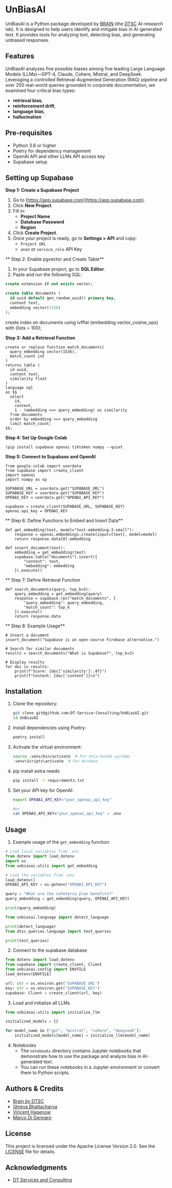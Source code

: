 # UnBiasAI

UnBiasAI is a Python package developed by [BRAIN](https://brain.dtsc.be/) (the [DTSC](https://www.dtsc.be) AI-research lab). 
It is designed to help users identify and mitigate bias in AI-generated text. 
It provides tools for analyzing text, detecting bias, and generating unbiased responses.

## Features
UnBiasAI analyzes five possible biases among five leading Large Language Models (LLMs)—GPT-4, Claude, Cohere, Mistral, and DeepSeek.
Leveraging a controlled Retrieval-Augmented Generation (RAG) pipeline and over 250 real-world queries grounded in corporate documentation, 
we examined four critical bias types: 

- **retrieval bias**,
- **reinforcement drift**, 
- **language bias**, 
- **hallucination**


## Pre-requisites

- Python 3.8 or higher
- Poetry for dependency management
- OpenAI API and other LLMs API access key 
- Supabase setup

## Setting up Supabase

 **Step 1: Create a Supabase Project**

1. Go to [https://app.supabase.com](https://app.supabase.com).
2. Click **New Project**.
3. Fill in:
   - **Project Name**
   - **Database Password**
   - **Region**
4. Click **Create Project**.
5. Once your project is ready, go to **Settings > API** and copy:
   - `Project URL`
   - `anon` or `service_role` API Key
  
** Step 2: Enable pgvector and Create Table**

1. In your Supabase project, go to **SQL Editor**.
2. Paste and run the following SQL:

```sql
create extension if not exists vector;

create table documents (
  id uuid default gen_random_uuid() primary key,
  content text,
  embedding vector(1536)
);
```
create index on documents using ivfflat (embedding vector_cosine_ops) with (lists = 100);


**Step 3: Add a Retrieval Function**
```
create or replace function match_documents(
  query_embedding vector(1536),
  match_count int
)
returns table (
  id uuid,
  content text,
  similarity float
)
language sql
as $$
  select
    id,
    content,
    1 - (embedding <=> query_embedding) as similarity
  from documents
  order by embedding <=> query_embedding
  limit match_count;
$$;
```

**Step 4:  Set Up Google Colab**
```
!pip install supabase openai tiktoken numpy --quiet
```
**Step 5:  Connect to Supabase and OpenAI**
```
from google.colab import userdata
from supabase import create_client
import openai
import numpy as np

SUPABASE_URL = userdata.get("SUPABASE_URL")
SUPABASE_KEY = userdata.get("SUPABASE_KEY")
OPENAI_KEY = userdata.get("OPENAI_API_KEY")

supabase = create_client(SUPABASE_URL, SUPABASE_KEY)
openai.api_key = OPENAI_KEY
```
** Step 6: Define Functions to Embed and Insert Data**
```
def get_embedding(text, model="text-embedding-3-small"):
    response = openai.embeddings.create(input=[text], model=model)
    return response.data[0].embedding

def insert_document(text):
    embedding = get_embedding(text)
    supabase.table("documents").insert({
        "content": text,
        "embedding": embedding
    }).execute()
```
** Step 7: Define Retrieval Function
```
def search_documents(query, top_k=5):
    query_embedding = get_embedding(query)
    response = supabase.rpc("match_documents", {
        "query_embedding": query_embedding,
        "match_count": top_k
    }).execute()
    return response.data
```

** Step 8: Example Usage**
```
# Insert a document
insert_document("Supabase is an open-source Firebase alternative.")

# Search for similar documents
results = search_documents("What is Supabase?", top_k=3)

# Display results
for doc in results:
    print(f"Score: {doc['similarity']:.4f}")
    print(f"Content: {doc['content']}\n")
```




## Installation

1. Clone the repository:

   ```bash
   git clone git@github.com:DT-Service-Consulting/UnBiasAI.git
   cd UnBiasAI
   ```

2. Install dependencies using Poetry:

   ```bash
   poetry install
   ```

3. Activate the virtual environment:

   ```bash
   source .venv/bin/activate  # For Unix-based systems
   .venv\Scripts\activate  # For Windows
   ```

4. pip install extra needs
   ```bash
   pip install -r requirements.txt
   ```

5. Set your API key for OpenAI:

   ```bash
   export OPENAI_API_KEY="your_openai_api_key"
   
   #or 
   cat OPENAI_API_KEY="your_openai_api_key" > .env
   ```
   
## Usage

1. Example usage of the `get_embedding` function:

```python
# Load local variables from .env
from dotenv import load_dotenv
import os
from unbiasai.utils import get_embedding

# Load the variables from .env
load_dotenv()
OPENAI_API_KEY = os.getenv("OPENAI_API_KEY")

query = "What are the cafeteria plan benefits?"
query_embedding = get_embedding(query, OPENAI_API_KEY)

print(query_embedding)

from unbiasai.language import detect_language

print(detect_language)
from dtsc_queries.language import test_queries

print(test_queries)
```

2. Connect to the supabase database

``` python
from dotenv import load_dotenv
from supabase import create_client, Client
from unbiasai.config import ENVFILE
load_dotenv(ENVFILE)

url: str = os.environ.get("SUPABASE_URL")
key: str = os.environ.get("SUPABASE_KEY")
supabase: Client = create_client(url, key)
```

3. Load and initialize all LLMs

```python
from unbiasai.utils import initialize_llm

initialized_models = {}

for model_name in ["gpt", "mistral", "cohere", "deepseek"]:
    initialized_models[model_name] = initialize_llm(model_name)
```

4. Notebooks 
    - The `notebooks` directory contains Jupyter notebooks that demonstrate how to use the package and analyze bias in AI-generated text.
    - You can run these notebooks in a Jupyter environment or convert them to Python scripts.


## Authors & Credits

- [Brain by DTSC](https://brain.dtsc.be/)
- [Shreya Bhattacharya](https://www.linkedin.com/in/dr-shreyab/)
- [Vincent Hagenow](https://www.linkedin.com/in/vincent-hagenow-6621082b7/)
- [Marco Di Gennaro](https://www.linkedin.com/in/marcodig/)

## License

This project is licensed under the Apache License Version 2.0. See the [LICENSE](LICENSE) file for details.

## Acknowledgments

- [DT Services and Consulting](https://www.dtsc.be/)
